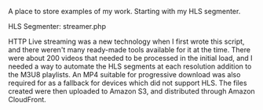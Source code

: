 A place to store examples of my work.  Starting with my HLS segmenter.

HLS Segmenter: streamer.php

HTTP Live streaming was a new technology when I first wrote this script, and there weren't many ready-made tools available for it at the time.  There were about 200 videos that needed to be processed in the initial load, and I needed a way to automate the HLS segments at each resolution addition to the M3U8 playlists. An MP4 suitable for progressive download was also required for as a fallback for devices which did not support HLS.  The files created were then uploaded to Amazon S3, and distributed through Amazon CloudFront.
